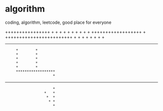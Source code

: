 # algorithm
coding, algorithm, leetcode, good place for everyone

   ++++++++++++++++
         +        +
         +        +
         +        +
         +        +
         +        +
         ++++++++++++++++++
                          +
   ++++++++++++++++++++++++
                          +
                      +   +
                       +  +
                        + +
                          +



   ****************
         *        *
         *        *
         *        *
         *        *
         *        *
         ******************
                          *
   ************************
                          *
                      *   *
                       *  *
                        * *
                          *
